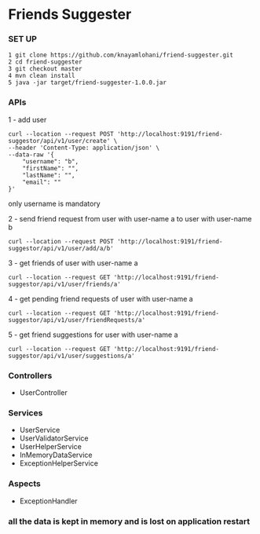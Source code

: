 # Friends Suggester

### SET UP
```
1 git clone https://github.com/knayamlohani/friend-suggester.git
2 cd friend-suggester
3 git checkout master
4 mvn clean install
5 java -jar target/friend-suggester-1.0.0.jar
```



### APIs

1 -  add user
```
curl --location --request POST 'http://localhost:9191/friend-suggestor/api/v1/user/create' \
--header 'Content-Type: application/json' \
--data-raw '{
    "username": "b",
    "firstName": "",
    "lastName": "",
    "email": ""
}'
```
only username is mandatory


2 - send friend request from user with user-name a to user with user-name b
```
curl --location --request POST 'http://localhost:9191/friend-suggestor/api/v1/user/add/a/b'
```

3 - get friends of user with user-name a 
```
curl --location --request GET 'http://localhost:9191/friend-suggestor/api/v1/user/friends/a'
```
4 - get pending friend requests of user with user-name a 
```
curl --location --request GET 'http://localhost:9191/friend-suggestor/api/v1/user/friendRequests/a'
```

5 -  get  friend suggestions for user with user-name a 
```
curl --location --request GET 'http://localhost:9191/friend-suggestor/api/v1/user/suggestions/a'
```
### Controllers

* UserController


### Services

* UserService
* UserValidatorService
* UserHelperService
* InMemoryDataService
* ExceptionHelperService


### Aspects

* ExceptionHandler


### all the data is kept in memory and is lost on application restart
